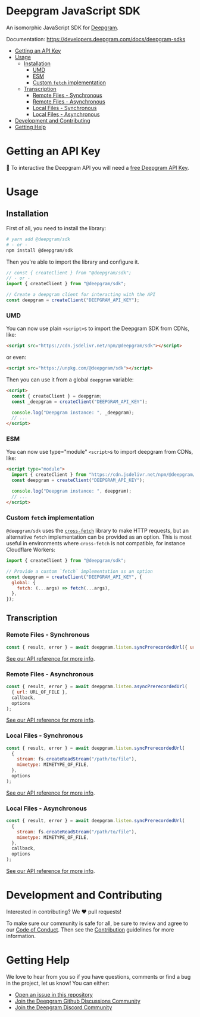 # Deepgram JavaScript SDK

An isomorphic JavaScript SDK for [Deepgram](https://www.deepgram.com/).

Documentation: https://developers.deepgram.com/docs/deepgram-sdks

- [Getting an API Key](#getting-an-api-key)
- [Usage](#usage)
  - [Installation](#installation)
    - [UMD](#umd)
    - [ESM](#esm)
    - [Custom `fetch` implementation](#custom-fetch-implementation)
  - [Transcription](#transcription)
    - [Remote Files - Synchronous](#remote-files---synchronous)
    - [Remote Files - Asynchronous](#remote-files---asynchronous)
    - [Local Files - Synchronous](#local-files---synchronous)
    - [Local Files - Asynchronous](#local-files---asynchronous)
- [Development and Contributing](#development-and-contributing)
- [Getting Help](#getting-help)

# Getting an API Key

🔑 To interactive the Deepgram API you will need a [free Deepgram API Key](https://console.deepgram.com/signup?jump=keys).

# Usage

## Installation

First of all, you need to install the library:

```sh
# yarn add @deepgram/sdk
# - or -
npm install @deepgram/sdk
```

Then you're able to import the library and configure it.

```js
// const { createClient } from "@deepgram/sdk";
// - or -
import { createClient } from "@deepgram/sdk";

// Create a deepgram client for interacting with the API
const deepgram = createClient("DEEPGRAM_API_KEY");
```

### UMD

You can now use plain `<script>`s to import the Deepgram SDK from CDNs, like:

```html
<script src="https://cdn.jsdelivr.net/npm/@deepgram/sdk"></script>
```

or even:

```html
<script src="https://unpkg.com/@deepgram/sdk"></script>
```

Then you can use it from a global `deepgram` variable:

```html
<script>
  const { createClient } = deepgram;
  const _deepgram = createClient("DEEPGRAM_API_KEY");

  console.log("Deepgram instance: ", _deepgram);
  // ...
</script>
```

### ESM

You can now use type="module" `<script>`s to import deepgram from CDNs, like:

```html
<script type="module">
  import { createClient } from "https://cdn.jsdelivr.net/npm/@deepgram/sdk/+esm";
  const deepgram = createClient("DEEPGRAM_API_KEY");

  console.log("Deepgram instance: ", deepgram);
  // ...
</script>
```

### Custom `fetch` implementation

`@deepgram/sdk` uses the [`cross-fetch`](https://www.npmjs.com/package/cross-fetch) library to make HTTP requests, but an alternative `fetch` implementation can be provided as an option. This is most useful in environments where `cross-fetch` is not compatible, for instance Cloudflare Workers:

```js
import { createClient } from "@deepgram/sdk";

// Provide a custom `fetch` implementation as an option
const deepgram = createClient("DEEPGRAM_API_KEY", {
  global: {
    fetch: (...args) => fetch(...args),
  },
});
```

## Transcription

### Remote Files - Synchronous

```js
const { result, error } = await deepgram.listen.syncPrerecordedUrl({ url: URL_OF_FILE }, options);
```

[See our API reference for more info](https://developers.deepgram.com/reference/pre-recorded).

### Remote Files - Asynchronous

```js
const { result, error } = await deepgram.listen.asyncPrerecordedUrl(
  { url: URL_OF_FILE },
  callback,
  options
);
```

[See our API reference for more info](https://developers.deepgram.com/reference/pre-recorded).

### Local Files - Synchronous

```js
const { result, error } = await deepgram.listen.syncPrerecordedUrl(
  {
    stream: fs.createReadStream("/path/to/file"),
    mimetype: MIMETYPE_OF_FILE,
  },
  options
);
```

[See our API reference for more info](https://developers.deepgram.com/reference/pre-recorded).

### Local Files - Asynchronous

```js
const { result, error } = await deepgram.listen.syncPrerecordedUrl(
  {
    stream: fs.createReadStream("/path/to/file"),
    mimetype: MIMETYPE_OF_FILE,
  },
  callback,
  options
);
```

[See our API reference for more info](https://developers.deepgram.com/reference/pre-recorded).

# Development and Contributing

Interested in contributing? We ❤️ pull requests!

To make sure our community is safe for all, be sure to review and agree to our
[Code of Conduct](./CODE_OF_CONDUCT.md). Then see the
[Contribution](./CONTRIBUTING.md) guidelines for more information.

# Getting Help

We love to hear from you so if you have questions, comments or find a bug in the
project, let us know! You can either:

- [Open an issue in this repository](https://github.com/deepgram/node-sdk/issues/new)
- [Join the Deepgram Github Discussions Community](https://github.com/orgs/deepgram/discussions)
- [Join the Deepgram Discord Community](https://discord.gg/xWRaCDBtW4)
